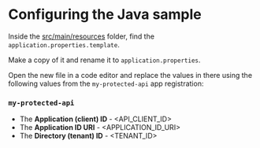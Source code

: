 # Configuring the Java sample

Inside the [src/main/resources](src/main/resources) folder, find the `application.properties.template`.

Make a copy of it and rename it to `application.properties`.

Open the new file in a code editor and replace the values in there using the following values from the `my-protected-api` app registration:

### `my-protected-api`

- The **Application (client) ID** - <API_CLIENT_ID>
- The **Application ID URI** - <APPLICATION_ID_URI>
- The **Directory (tenant) ID** - <TENANT_ID>